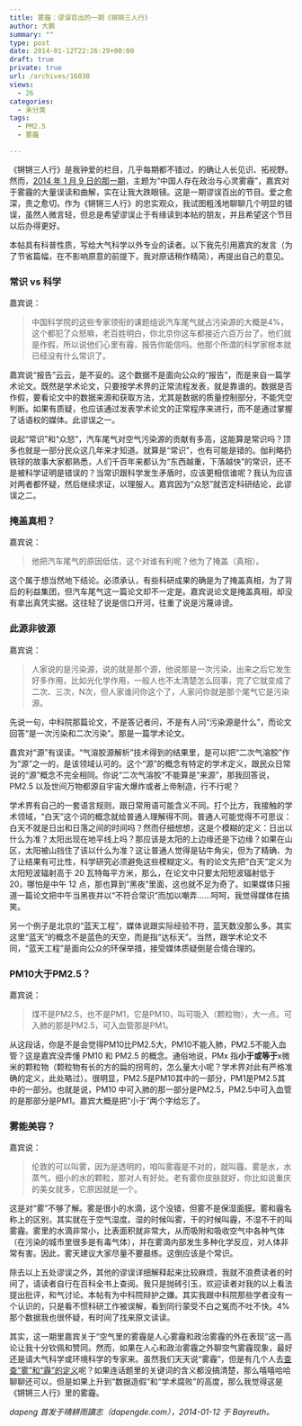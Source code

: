 ```yaml
---
title: 雾霾：谬误百出的一期《锵锵三人行》
author: 大鹏
summary: ""
type: post
date: 2014-01-12T22:26:29+00:00
draft: true
private: true
url: /archives/16038
views:
  - 26
categories:
  - 未分类
tags:
  - PM2.5
  - 雾霾

---
```

《锵锵三人行》是我钟爱的栏目，几乎每期都不错过，的确让人长见识、拓视野。然而，[2014 年 1 月 9 日的那一期][1]，主题为“中国人存在政治与心灵雾霾”，嘉宾对于雾霾的大量误读和曲解，实在让我大跌眼镜。这是一期谬误百出的节目。爱之愈深，责之愈切。作为《锵锵三人行》的忠实观众，我试图粗浅地聊聊几个明显的错误，虽然人微言轻，但总是希望谬误止于有缘读到本帖的朋友，并且希望这个节目以后办得更好。

本帖具有科普性质，写给大气科学以外专业的读者。以下我先引用嘉宾的发言（为了节省篇幅，在不影响原意的前提下，我对原话稍作精简），再提出自己的意见。

### 常识 vs 科学

嘉宾说：

> 中国科学院的这些专家领衔的课题组说汽车尾气就占污染源的大概是4%，这个都犯了众怒嘛，老百姓明白，你北京你这车都接近六百万台了。他们就是作假，所以说他们心里有霾，报告你能信吗。他那个所谓的科学家根本就已经没有什么常识了。

嘉宾说“报告”云云，是不妥的。这个数据不是面向公众的“报告”，而是来自一篇学术论文。既然是学术论文，只要按学术界的正常流程发表，就是靠谱的。数据是否作假，要看论文中的数据来源和获取方法，尤其是数据的质量控制部分，不能凭空判断。如果有质疑，也应该通过发表学术论文的正常程序来进行，而不是通过掌握了话语权的媒体。此谬误之一。

说起“常识”和“众怒”，汽车尾气对空气污染源的贡献有多高，这能算是常识吗？顶多也就是一部分民众这几年来才知道。就算是“常识”，也有可能是错的。伽利略扔铁球的故事大家都熟悉，人们千百年来都认为“东西越重，下落越快”的常识，还不是被科学证明是错误的？当常识跟科学发生矛盾时，应该更相信谁呢？我认为应该对两者都怀疑，然后继续求证，以理服人。嘉宾因为“众怒”就否定科研结论，此谬误之二。

### 掩盖真相？

嘉宾说：

> 他把汽车尾气的原因低估，这个对谁有利呢？他为了掩盖（真相）。

这个属于想当然地下结论。必须承认，有些科研成果的确是为了掩盖真相，为了背后的利益集团，但汽车尾气这一篇论文却不一定是。嘉宾说论文是掩盖真相，却没有拿出真凭实据。这往轻了说是信口开河，往重了说是污蔑诽谤。

### 此源非彼源

嘉宾说：

> 人家说的是污染源，说的就是那个源，他说那是一次污染，出来之后它发生好多作用，比如光化学作用，一般人也不太清楚怎么回事，完了它就变成了二次、三次，N次，但人家谁问你这个了，人家问你就是那个尾气它是污染源。

先说一句，中科院那篇论文，不是答记者问，不是有人问“污染源是什么”，而论文回答“是一次污染和二次污染”。那是一篇学术论文。

嘉宾对“源”有误读。“气溶胶源解析”技术得到的结果里，是可以把“二次气溶胶”作为“源”之一的，是该领域认可的。这个“源”的概念有特定的学术定义，跟民众日常说的“源”概念不完全相同。你说“二次气溶胶”不能算是“来源”，那我回答说，PM2.5 以及世间万物都源自宇宙大爆炸或者上帝制造，行不行呢？

学术界有自己的一套语言规则，跟日常用语可能含义不同。打个比方，我接触的学术领域，“白天”这个词的概念就给普通人理解得不同。普通人可能觉得不可思议：白天不就是日出和日落之间的时间吗？然而仔细想想，这是个模糊的定义：日出以什么为准？太阳出现在地平线上吗？那应该是太阳的上边缘还是下边缘？如果在山区，太阳被山挡住了该以什么为准？这让普通人觉得是钻牛角尖，但为了精确、为了让结果有可比性，科学研究必须避免这些模糊定义。有的论文先把“白天”定义为太阳短波辐射高于 20 瓦特每平方米，那么，在论文中只要太阳短波辐射低于 20，哪怕是中午 12 点，那也算到“黑夜”里面，这也就不足为奇了。如果媒体只报道一篇论文把中午当黑夜并以“不符合常识”而加以嘲弄……呵呵，我觉得媒体在搞笑。

另一个例子是北京的“蓝天工程”，媒体说跟实际经验不符，蓝天数没那么多。其实这里“蓝天”的概念不是蓝色的天空，而是指“达标天”。当然，跟学术论文不同，“蓝天工程”是面向公众的环保举措，接受媒体质疑倒是合情合理的。

### PM10大于PM2.5？

嘉宾说：

> 煤不是PM2.5，也不是PM1，它是PM10，叫可吸入（颗粒物），大一点。可入肺的那是PM2.5，可入血管那是PM1。

从这段话，你是不是会觉得PM10比PM2.5大，PM10不能入肺，PM2.5不能入血管？这是嘉宾没弄懂 PM10 和 PM2.5 的概念。通俗地说，PMx 指**小于或等于**x微米的颗粒物（颗粒物有长的方的扁的拐弯的，怎么量大小呢？学术界对此有严格准确的定义，此处略过）。很明显，PM2.5是PM10其中的一部分，PM1是PM2.5其中的一部分。也就是说，PM10 中可入肺的那一部分是PM2.5，PM2.5中可入血管的是那部分是PM1。嘉宾大概是把“小于”两个字给忘了。

### 雾能美容？

嘉宾说：

> 伦敦的可以叫雾，因为是透明的，咱叫雾霾是不对的，就叫霾。雾是水，水蒸气，细小的水的颗粒，那对人有好处。老有雾你皮肤就好，你比如说重庆的美女就多，它原因就是一个。

这是对“雾”不够了解。雾是很小的水滴，这个没错，但雾不是保湿面膜。雾和霾名称上的区别，其实就在于空气湿度。湿的时候叫雾，干的时候叫霾，不湿不干的叫雾霾。雾里的水滴非常小，比表面积就非常大，从而吸附和吸收空气中各种气体（在污染的城市里很多是有毒气体），并在雾滴内部发生多种化学反应，对人体非常有害。因此，雾天建议大家尽量不要晨练。这倒应该是个常识。

除去以上五处谬误之外，其他的谬误详细解释起来比较麻烦，我就不浪费读者的时间了，请读者自行在百科全书上查阅。我只是抛砖引玉，欢迎读者对我的以上看法提出批评，和气讨论。本帖有为中科院辩护之嫌。其实我跟中科院那些学者没有一个认识的，只是看不惯科研工作被误解，看到同行蒙受不白之冤而不吐不快。4%那个数据我也很怀疑，有时间了找来原文读读。

其实，这一期里嘉宾关于“空气里的雾霾是人心雾霾和政治雾霾的外在表现”这一高论让我十分钦佩和赞同。然而，如果在人心和政治雾霾之外聊空气雾霾现象，最好还是请大气科学或环境科学的专家来。虽然我们天天说“雾霾”，但是有几个人去[查查“雾”和“霾”的定义][2]呢？如果连话题里的关键词的含义都没搞清楚，那么嘻嘻哈哈聊聊还可以，但是如果上升到“数据造假”和“学术腐败”的高度，那么我觉得这是《锵锵三人行》里的雾霾。

_dapeng 首发于晴耕雨讀志（dapengde.com），2014-01-12 于 Bayreuth。_

 [1]: http://phtv.ifeng.com/program/qqsrx/detail_2014_01/10/32906997_0.shtml
 [2]: http://www.zhb.gov.cn/tpl/201302/U020130216546107900131.pdf
